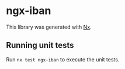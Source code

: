 # ngx-iban

This library was generated with [Nx](https://nx.dev).

## Running unit tests

Run `nx test ngx-iban` to execute the unit tests.
